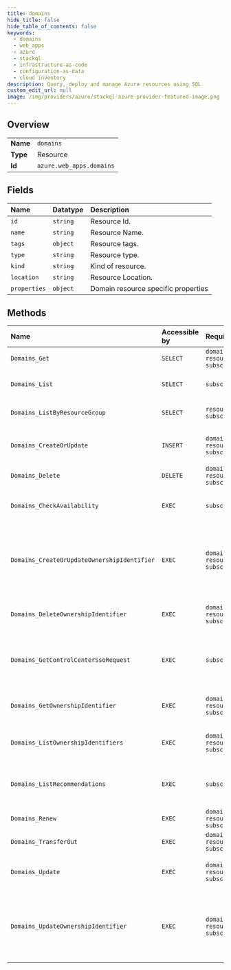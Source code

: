 ```yaml
---
title: domains
hide_title: false
hide_table_of_contents: false
keywords:
  - domains
  - web_apps
  - azure    
  - stackql
  - infrastructure-as-code
  - configuration-as-data
  - cloud inventory
description: Query, deploy and manage Azure resources using SQL
custom_edit_url: null
image: /img/providers/azure/stackql-azure-provider-featured-image.png
---
```

  
    

## Overview
<table><tbody>
<tr><td><b>Name</b></td><td><code>domains</code></td></tr>
<tr><td><b>Type</b></td><td>Resource</td></tr>
<tr><td><b>Id</b></td><td><code>azure.web_apps.domains</code></td></tr>
</tbody></table>

## Fields
| Name | Datatype | Description |
|:-----|:---------|:------------|
| `id` | `string` | Resource Id. |
| `name` | `string` | Resource Name. |
| `tags` | `object` | Resource tags. |
| `type` | `string` | Resource type. |
| `kind` | `string` | Kind of resource. |
| `location` | `string` | Resource Location. |
| `properties` | `object` | Domain resource specific properties |
## Methods
| Name | Accessible by | Required Params | Description |
|:-----|:--------------|:----------------|:------------|
| `Domains_Get` | `SELECT` | `domainName, resourceGroupName, subscriptionId` | Description for Get a domain. |
| `Domains_List` | `SELECT` | `subscriptionId` | Description for Get all domains in a subscription. |
| `Domains_ListByResourceGroup` | `SELECT` | `resourceGroupName, subscriptionId` | Description for Get all domains in a resource group. |
| `Domains_CreateOrUpdate` | `INSERT` | `domainName, resourceGroupName, subscriptionId` | Description for Creates or updates a domain. |
| `Domains_Delete` | `DELETE` | `domainName, resourceGroupName, subscriptionId` | Description for Delete a domain. |
| `Domains_CheckAvailability` | `EXEC` | `subscriptionId` | Description for Check if a domain is available for registration. |
| `Domains_CreateOrUpdateOwnershipIdentifier` | `EXEC` | `domainName, name, resourceGroupName, subscriptionId` | Description for Creates an ownership identifier for a domain or updates identifier details for an existing identifier |
| `Domains_DeleteOwnershipIdentifier` | `EXEC` | `domainName, name, resourceGroupName, subscriptionId` | Description for Delete ownership identifier for domain |
| `Domains_GetControlCenterSsoRequest` | `EXEC` | `subscriptionId` | Description for Generate a single sign-on request for the domain management portal. |
| `Domains_GetOwnershipIdentifier` | `EXEC` | `domainName, name, resourceGroupName, subscriptionId` | Description for Get ownership identifier for domain |
| `Domains_ListOwnershipIdentifiers` | `EXEC` | `domainName, resourceGroupName, subscriptionId` | Description for Lists domain ownership identifiers. |
| `Domains_ListRecommendations` | `EXEC` | `subscriptionId` | Description for Get domain name recommendations based on keywords. |
| `Domains_Renew` | `EXEC` | `domainName, resourceGroupName, subscriptionId` | Description for Renew a domain. |
| `Domains_TransferOut` | `EXEC` | `domainName, resourceGroupName, subscriptionId` |  |
| `Domains_Update` | `EXEC` | `domainName, resourceGroupName, subscriptionId` | Description for Creates or updates a domain. |
| `Domains_UpdateOwnershipIdentifier` | `EXEC` | `domainName, name, resourceGroupName, subscriptionId` | Description for Creates an ownership identifier for a domain or updates identifier details for an existing identifier |
